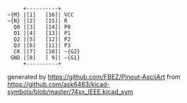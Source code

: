 

	     +----------+
	~{M} |[1]   [16]| VCC
	~{N} |[2]   [15]| R
	  Q0 |[3]   [14]| P0
	  Q1 |[4]   [13]| P1
	  Q2 |[5]   [12]| P2
	  Q3 |[6]   [11]| P3
	  CK |[7]   [10]| ~{G2}
	 GND |[8]   [ 9]| ~{G1}
	     +----------+


generated by https://github.com/FBEZ/Pinout-AsciiArt from https://github.com/ask6483/kicad-symbols/blob/master/74xx_IEEE.kicad_sym